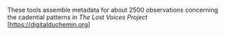These tools assemble metadata for about 2500 observations concerning the cadential patterns in *The Lost Voices Project* [https://digitalduchemin.org]